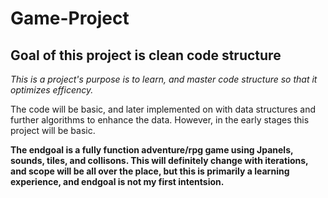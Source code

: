 # Game-Project

## Goal of this project is clean code structure

_This is a project's purpose is to learn, and master code structure so that it optimizes efficency._

The code will be basic, and later implemented on with data structures and further algorithms to enhance the data. However, in the early stages this project will be basic. 

__The endgoal is a fully function adventure/rpg game using Jpanels, sounds, tiles, and collisons. This will definitely change with iterations, and scope will be all over the place, but this is primarily a learning experience, and endgoal is not my first intentsion.__
